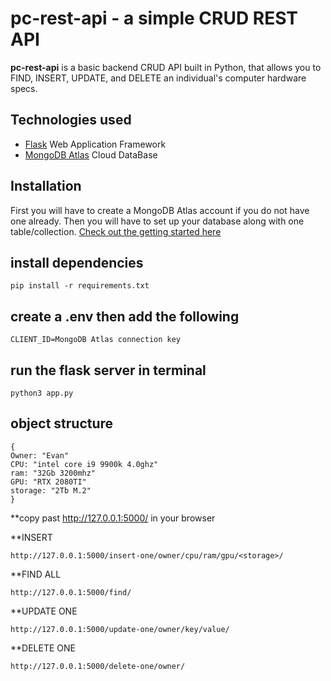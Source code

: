 # pc-rest-api - a simple CRUD REST API

**pc-rest-api**  is a basic backend CRUD API built in Python, that allows you to FIND, INSERT, UPDATE, and DELETE an individual's computer hardware specs.

## Technologies used
  
* [Flask](https://flask.palletsprojects.com/en/2.0.x/) Web Application Framework
* [MongoDB Atlas](https://www.mongodb.com/cloud/atlas) Cloud DataBase

## Installation

First you will have to create a MongoDB Atlas account if you do not have one already. Then you will have to set up your database along with one table/collection.
[Check out the getting started here](https://docs.atlas.mongodb.com/getting-started/)

## install dependencies

```
pip install -r requirements.txt 
```

## create a .env then add the following

```
CLIENT_ID=MongoDB Atlas connection key
```
## run the flask server in terminal

```
python3 app.py
```

## object structure

```
{
Owner: "Evan"
CPU: "intel core i9 9900k 4.0ghz"
ram: "32Gb 3200mhz"
GPU: "RTX 2080TI"
storage: "2Tb M.2"
}
```

**copy past http://127.0.0.1:5000/ in your browser

**INSERT
```
http://127.0.0.1:5000/insert-one/owner/cpu/ram/gpu/<storage>/
```

**FIND ALL
```
http://127.0.0.1:5000/find/
```

**UPDATE ONE
```
http://127.0.0.1:5000/update-one/owner/key/value/
```

**DELETE ONE
```
http://127.0.0.1:5000/delete-one/owner/
```
